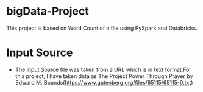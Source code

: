 # bigData-Project
This project is based on Word Count of a file using PySpark and Databricks.

# Input Source
 * The input Source file was taken from a URL which is in text format.For this project, I have taken data as 
   The Project Power Through Prayer by Edward M. Bounds(https://www.gutenberg.org/files/65115/65115-0.txt)
